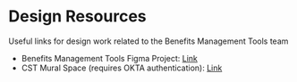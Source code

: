 # Design Resources
Useful links for design work related to the Benefits Management Tools team

- Benefits Management Tools Figma Project: [Link](https://www.figma.com/files/project/175598391/Benefits-Management-Tools?fuid=1046561086805876994)
- CST Mural Space (requires OKTA authentication): [Link](https://app.mural.co/t/departmentofveteransaffairs9999/r/1613770853903?folderUuid=9e1456d1-4532-434c-b053-f7694afc5795)
